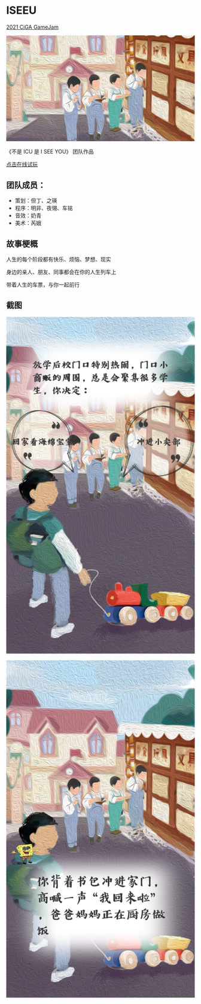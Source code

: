 # ISEEU

[2021 CiGA GameJam](https://www.youxibd.com/v2/gamejam/cgj2021)

![](./public/a.jpg)

《不是 ICU 是 I SEE YOU》 团队作品

[点击在线试玩](https://fanmingfei.github.io/ISEEU/)

## 团队成员：
- 策划：但丁、之瑛
- 程序：明非、夜翎、车铭
- 音效：奶青
- 美术：芮娥


## 故事梗概

人生的每个阶段都有快乐、烦恼、梦想、现实

身边的亲人、朋友、同事都会在你的人生列车上

带着人生的车票，与你一起前行

## 截图

![](./public/screen1.png)

![](./public/screen2.png)

